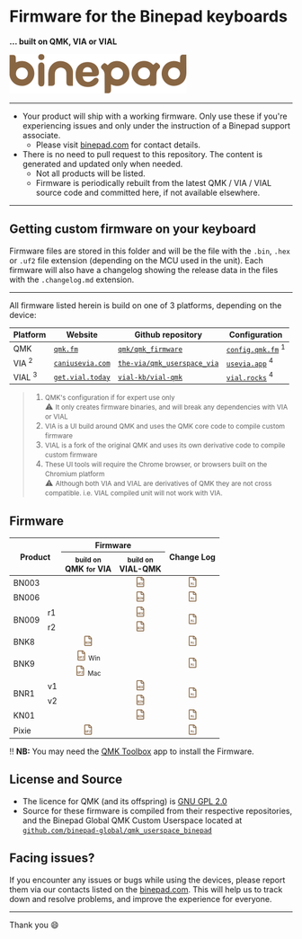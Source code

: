 # Firmware for the Binepad keyboards
**&hellip; built on QMK, VIA or VIAL**

<img src="assets/img/binepad_logo.svg" width="315" height="70">

---

- Your product will ship with a working firmware.  Only use these if you're experiencing issues and only under the instruction of a Binepad support associate.
    - Please visit [binepad.com](https://binepad.com) for contact details.
- There is no need to pull request to this repository. The content is generated and updated only when needed.
    - Not all products will be listed.
    - Firmware is periodically rebuilt from the latest QMK / VIA / VIAL source code and committed here, if not available elsewhere.

---

## Getting custom firmware on your keyboard

Firmware files are stored in this folder and will be the file with the `.bin`, `.hex` or `.uf2` file extension (depending on the MCU used in the unit).  Each firmware will also have a changelog showing the release data in the files with the `.changelog.md` extension.

---

All firmware listed herein is build on one of 3 platforms, depending on the device:

| Platform | Website | Github repository | Configuration |
| --- | --- | --- | --- |
| QMK | [`qmk.fm`](https://qmk.fm/) | [`qmk/qmk_firmware`](https://github.com/qmk/qmk_firmware) | [`config.qmk.fm`](https://config.qmk.fm/#/binepad/bnr1/v1/LAYOUT_ortho_1x1)&nbsp;<sup>1</sup>
| VIA&nbsp;<sup>2</sup> | [`caniusevia.com`](https://www.caniusevia.com/) | [`the-via/qmk_userspace_via`](https://github.com/the-via/qmk_userspace_via) | [`usevia.app`](https://usevia.app)&nbsp;<sup>4</sup> |
| VIAL&nbsp;<sup>3</sup> | [`get.vial.today`](https://get.vial.today) | [`vial-kb/vial-qmk`](https://github.com/vial-kb/vial-qmk) | [`vial.rocks`](https://vial.rocks)&nbsp;<sup>4</sup> |

> 1. <small>QMK's configuration if for expert use only</small>
>    <br> :warning: <small>It only creates firmware binaries, and will break any dependencies with VIA or VIAL</small>
> 2. <small>VIA is a UI build around QMK and uses the QMK core code to compile custom firmware</small>
> 3. <small>VIAL is a fork of the original QMK and uses its own derivative code to compile custom firmware</small>
> 4. <small>These UI tools will require the Chrome browser, or browsers built on the Chromium platform</small>
>    <br> :warning: <small>Although both VIA and VIAL are derivatives of QMK they are not cross compatible. i.e. VIAL compiled unit will not work with VIA.</small>

## Firmware

<table>
  <thead>
    <tr>
      <th colspan="2" rowspan="2" align="center">Product</th>
      <th colspan="2" align="center">Firmware</th>
      <th rowspan="2" align="center">Change Log</th>
    </tr>
    <tr>
      <th align="center"><small>build on</small><br>QMK <small>for</small> VIA</th>
      <th align="center"><small>build on</small><br>VIAL-QMK</th>
    </tr>
  </thead>
  <tbody>
    <tr>
      <td colspan="2">BN003</td>
      <td></td>
      <td align="center"><a href="https://cdn.jsdelivr.net/gh/binepad-global/firmware@main/binepad_bn003_binepad.hex" download><img src="assets/img/file-hex.svg" width="18" height="18" alt="HEX file"></a></td>
      <td align="center"><a href="binepad_bn003_binepad.changelog.md"><img src="assets/img/file-md.svg" width="18" height="18" alt="MarkDown file"></a></td>
    </tr>
    <tr>
      <td colspan="2">BN006</td>
      <td></td>
      <td align="center"><a href="https://cdn.jsdelivr.net/gh/binepad-global/firmware@main/binepad_bn006_binepad.bin"><img src="assets/img/file-bin.svg" width="18" height="18" alt="BIN file"></a></td>
      <td align="center"><a href="binepad_bn006_binepad.changelog.md"><img src="assets/img/file-md.svg" width="18" height="18" alt="MarkDown file"></a></td>
    </tr>
    <tr>
      <td rowspan="2">BN009</td>
      <td>r1</td>
      <td rowspan="2"></td>
      <td align="center"><a href="https://cdn.jsdelivr.net/gh/binepad-global/firmware@main/binepad_bn009_r1_binepad.hex"><img src="assets/img/file-hex.svg" width="18" height="18" alt="HEX file"></a></td>
      <td rowspan="2" align="center"><a href="binepad_bn009_binepad.changelog.md"><img src="assets/img/file-md.svg" width="18" height="18" alt="MarkDown file"></a></td>
    </tr>
    <tr>
      <td>r2</td>
      <td align="center"><a href="https://cdn.jsdelivr.net/gh/binepad-global/firmware@main/binepad_bn009_r2_binepad.bin"><img src="assets/img/file-bin.svg" width="18" height="18" alt="BIN file"></a></td>
    </tr>
    <tr>
      <td colspan="2">BNK8</td>
      <td align="center"><a href="https://cdn.jsdelivr.net/gh/binepad-global/firmware@main/binepad_bnk8_binepad.bin"><img src="assets/img/file-bin.svg" width="18" height="18" alt="BIN file"></a></td>
      <td></td>
      <td align="center"><a href="binepad_bnk8_binepad.changelog.md"><img src="assets/img/file-md.svg" width="18" height="18" alt="MarkDown file"></a></td>
    </tr>
    <tr>
      <td colspan="2" rowspan="2">BNK9</td>
      <td align="center"><a href="https://cdn.jsdelivr.net/gh/binepad-global/firmware@main/binepad_bnk9_binepad_win.uf2"><img src="assets/img/file-uf2.svg" width="18" height="18" alt="UF2 file"></a> <small>Win</small></td>
      <td rowspan="2"></td>
      <td align="center" rowspan="2"><a href="binepad_bnk9_binepad.changelog.md"><img src="assets/img/file-md.svg" width="18" height="18" alt="MarkDown file"></a></td>
    </tr>
    <tr>
      <td align="center"><a href="https://cdn.jsdelivr.net/gh/binepad-global/firmware@main/binepad_bnk9_binepad_mac.uf2"><img src="assets/img/file-uf2.svg" width="18" height="18" alt="UF2 file"></a> <small>Mac</small></td>
    </tr>
    <tr>
      <td rowspan="2">BNR1</td>
      <td>v1</td>
      <td rowspan="2"></td>
      <td align="center"><a href="https://cdn.jsdelivr.net/gh/binepad-global/firmware@main/binepad_bnr1_v1_binepad.hex"><img src="assets/img/file-hex.svg" width="18" height="18" alt="HEX file"></a></td>
      <td rowspan="2" align="center"><a href="binepad_bnr1_binepad.changelog.md"><img src="assets/img/file-md.svg" width="18" height="18" alt="MarkDown file"></a></td>
    </tr>
    <tr>
      <td>v2</td>
      <td align="center"><a href="binepad_bnr1_v2_binepad.bin"><img src="assets/img/file-bin.svg" width="18" height="18" alt="BIN file"></a></td>
    </tr>
    <tr>
      <td colspan="2">KN01</td>
      <td></td>
      <td align="center"><a href="https://cdn.jsdelivr.net/gh/binepad-global/firmware@main/binepad_kn01_binepad.bin"><img src="assets/img/file-bin.svg" width="18" height="18" alt="BIN file"></a></td>
      <td align="center"><a href="binepad_kn01_binepad.changelog.md"><img src="assets/img/file-md.svg" width="18" height="18" alt="MarkDown file"></a></td>
    </tr>
    <tr>
      <td colspan="2">Pixie</td>
      <td align="center"><a href="https://cdn.jsdelivr.net/gh/binepad-global/firmware@main/binepad_pixie_binepad.uf2"><img src="assets/img/file-uf2.svg" width="18" height="18" alt="UF2 file"></a></td>
      <td></td>
      <td align="center"><a href="binepad_pixie_binepad.changelog.md"><img src="assets/img/file-md.svg" width="18" height="18" alt="MarkDown file"></a></td>
    </tr>
  </tbody>
</table>

:bangbang: **NB:** You may need the [QMK Toolbox](https://qmk.fm/toolbox) app to install the Firmware.


## License and Source

- The licence for QMK (and its offspring) is [GNU GPL 2.0](./LICENSE.md)
- Source for these firmware is compiled from their respective repositories, and the Binepad Global QMK Custom Userspace located at [`github.com/binepad-global/qmk_userspace_binepad`](https://github.com/binepad-global/qmk_userspace_binepad)

## Facing issues?

If you encounter any issues or bugs while using the devices, please report them via our contacts listed on the [binepad.com](https://binepad.com). This will help us to track down and resolve problems, and improve the experience for everyone.

---

Thank you :smile:

